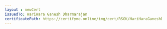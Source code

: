 ```yaml
--- 
layout : newCert 
issuedTo: HariHara Ganesh Dharmarajan
certificatePath: https://certifyme.online/img/cert/RSGK/HariHaraGaneshDharmarajan_f3914.png
--- 
```

